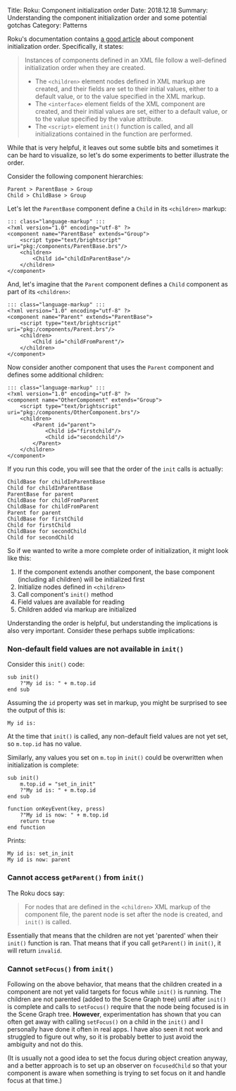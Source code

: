 Title: Roku: Component initialization order
Date: 2018.12.18
Summary: Understanding the component initialization order and some potential gotchas
Category: Patterns

Roku's documentation contains [a good article][RokuInitializationOrder] about component initialization order. Specifically, it states:

> Instances of components defined in an XML file follow a well-defined initialization order when they are created.
>
> - The `<children>` element nodes defined in XML markup are created, and their fields are set to their initial values, either to a default value, or to the value specified in the XML markup.
> - The `<interface>` element fields of the XML component are created, and their initial values are set, either to a default value, or to the value specified by the value attribute.
> - The `<script>` element `init()` function is called, and all initializations contained in the function are performed.

While that is very helpful, it leaves out some subtle bits and sometimes it can be hard to visualize, so let's do some experiments to better illustrate the order.

Consider the following component hierarchies:

    Parent > ParentBase > Group
    Child > ChildBase > Group

Let's let the `ParentBase` component define a `Child` in its `<children>` markup:

    ::: class="language-markup" :::
    <?xml version="1.0" encoding="utf-8" ?>
    <component name="ParentBase" extends="Group">
        <script type="text/brightscript" uri="pkg:/components/ParentBase.brs"/>
        <children>
            <Child id="childInParentBase"/>
        </children>
    </component>

And, let's imagine that the `Parent` component defines a `Child` component as part of its `<children>`:

    ::: class="language-markup" :::
    <?xml version="1.0" encoding="utf-8" ?>
    <component name="Parent" extends="ParentBase">
        <script type="text/brightscript" uri="pkg:/components/Parent.brs"/>
        <children>
            <Child id="childFromParent"/>
        </children>
    </component>

Now consider another component that uses the `Parent` component and defines some additional children:

    ::: class="language-markup" :::
    <?xml version="1.0" encoding="utf-8" ?>
    <component name="OtherComponent" extends="Group">
        <script type="text/brightscript" uri="pkg:/components/OtherComponent.brs"/>
        <children>
            <Parent id="parent">
                <Child id="firstchild"/>
                <Child id="secondchild"/>
            </Parent>
        </children>
    </component>

If you run this code, you will see that the order of the `init` calls is actually:

    ChildBase for childInParentBase
    Child for childInParentBase
    ParentBase for parent
    ChildBase for childFromParent
    ChildBase for childFromParent
    Parent for parent
    ChildBase for firstChild
    Child for firstChild
    ChildBase for secondChild
    Child for secondChild

So if we wanted to write a more complete order of initialization, it might look like this:

1. If the component extends another component, the base component (including all children) will be initialized first
2. Initialize nodes defined in `<children>`
3. Call component's `init()` method
4. Field values are available for reading
5. Children added via markup are initialized

Understanding the order is helpful, but understanding the implications is also very important. Consider these perhaps subtle implications:

### Non-default field values are not available in `init()`

Consider this `init()` code:

    sub init()
        ?"My id is: " + m.top.id
    end sub

Assuming the `id` property was set in markup, you might be surprised to see the output of this is:

    My id is:

At the time that `init()` is called, any non-default field values are not yet set, so `m.top.id` has no value.

Similarly, any values you set on `m.top` in `init()` could be overwritten when initialization is complete:

    sub init()
        m.top.id = "set_in_init"
        ?"My id is: " + m.top.id
    end sub

    function onKeyEvent(key, press)
        ?"My id is now: " + m.top.id
        return true
    end function

Prints:

    My id is: set_in_init
    My id is now: parent

### Cannot access `getParent()` from `init()`

The Roku docs say:

> For nodes that are defined in the `<children>` XML markup of the component file, the parent node is set after the node is created, and `init()` is called.

Essentially that means that the children are not yet 'parented' when their `init()` function is ran. That means that if you call `getParent()` in `init()`, it will return `invalid`.

### Cannot `setFocus()` from `init()`

Following on the above behavior, that means that the children created in a component are not yet valid targets for focus while `init()` is running. The children are not parented (added to the Scene Graph tree) until after `init()` is complete and calls to `setFocus()` require that the node being focused is in the Scene Graph tree. **However**, experimentation has shown that you can often get away with calling `setFocus()` on a child in the `init()` and I personally have done it often in real apps. I have also seen it not work and struggled to figure out why, so it is probably better to just avoid the ambiguity and not do this.

(It is usually not a good idea to set the focus during object creation anyway, and a better approach is to set up an observer on `focusedChild` so that your component is aware when something is trying to set focus on it and handle focus at that time.)


[RokuInitializationOrder]: https://sdkdocs.roku.com/display/sdkdoc/Component+Initialization+Order
